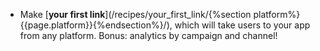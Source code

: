 * Make [**your first link**](/recipes/your_first_link/{%section platform%}{{page.platform}}{%endsection%}/), which will take users to your app from any platform. Bonus: analytics by campaign and channel!